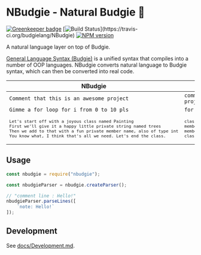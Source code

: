# NBudgie - Natural Budgie 🦜

[![Greenkeeper badge](https://badges.greenkeeper.io/budgielang/NBudgie.svg)](https://greenkeeper.io/)
[![Build Status](https://travis-ci.org/budgielang/NBudgie.svg?)](https://travis-ci.org/budgielang/NBudgie)
[![NPM version](https://badge.fury.io/js/nbudgie.svg)](http://badge.fury.io/js/nbudgie)

A natural language layer on top of Budgie.

[General Language Syntax (Budgie)](https://github.com/budgielang/budgie) is a unified syntax that compiles into a number of OOP languages.
NBudgie converts natural language to Budgie syntax, which can then be converted into real code.

<table>
    <thead>
        <th>NBudgie</th>
        <th>Budgie</th>
    </thead>
    <tbody>
        <tr>
            <td><code>Comment that this is an awesome project</code></td>
            <td><code>comment line : This is an awesome project</code></td>
        </tr>
        <tr>
            <td><code>Gimme a for loop for i from 0 to 10 pls</code></td>
            <td><code>for numbers start : i number 0 10</code></td>
        </tr>
        <tr>
            <td>
                <code><pre>Let's start off with a joyous class named Painting
First we'll give it a happy little private string named trees
Then we add to that with a fun private member name, also of type int
You know what, I think that's all we need. Let's end the class.</pre></code>
            </td>
            <td>
                <code><pre>class start : Painting
member variable declare : private trees string
member variable declare : private name string
class end</pre></code>
            </td>
        </tr>
    </tbody>
</table>


## Usage

```javascript
const nbudgie = require("nbudgie");

const nbudgieParser = nbudgie.createParser();

// "comment line : Hello!"
nbudgieParser.parseLines([
    `note: Hello!`
]);
```

## Development

See [docs/Development.md](./docs/Development.md).
